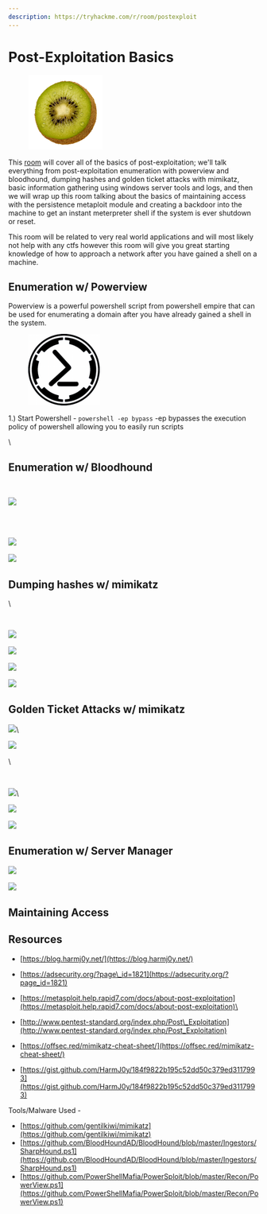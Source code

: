 ```yaml
---
description: https://tryhackme.com/r/room/postexploit
---
```


# Post-Exploitation Basics

<div align="left"><figure><img src="../.gitbook/assets/image (376).png" alt="" width="150"><figcaption></figcaption></figure></div>

This [room](https://tryhackme.com/r/room/postexploit) will cover all of the basics of post-exploitation; we'll talk everything from post-exploitation enumeration with powerview and bloodhound, dumping hashes and golden ticket attacks with mimikatz, basic information gathering using windows server tools and logs, and then we will wrap up this room talking about the basics of maintaining access with the persistence metaploit module and creating a backdoor into the machine to get an instant meterpreter shell if the system is ever shutdown or reset.

This room will be related to very real world applications and will most likely not help with any ctfs however this room will give you great starting knowledge of how to approach a network after you have gained a shell on a machine.

## Enumeration w/ Powerview

Powerview is a powerful powershell script from powershell empire that can be used for enumerating a domain after you have already gained a shell in the system.

<div align="left"><figure><img src="../.gitbook/assets/image (378).png" alt="" width="144"><figcaption></figcaption></figure></div>

1.) Start Powershell - `powershell -ep bypass` -ep bypasses the execution policy of powershell allowing you to easily run scripts



\






## Enumeration w/ Bloodhound

<div align="left"><figure><img src="https://i.imgur.com/BAT2ZAH.png" alt="" width="188"><figcaption></figcaption></figure></div>

![](https://i.imgur.com/Qv1Abv6.png)

<div align="left"><img src="https://i.imgur.com/thfZUOy.png" alt=""></div>

<div align="left"><img src="https://i.imgur.com/4LSMKBX.png" alt=""></div>

![](https://i.imgur.com/Eced2zF.png)

![](https://i.imgur.com/1orYd9p.png)

## Dumping hashes w/ mimikatz

\


<div align="left"><figure><img src="https://i.imgur.com/gCOtm0l.png" alt="" width="188"><figcaption></figcaption></figure></div>

![](https://i.imgur.com/qwNK9te.png)

![](https://i.imgur.com/aZjIrU7.png)

![](https://i.imgur.com/6KnPn03.png)

![](https://i.imgur.com/ihEcxFA.png)

## Golden Ticket Attacks w/ mimikatz

![](https://i.imgur.com/3Dnf16j.png)\


![](https://i.imgur.com/Yzq71aI.png)

\


<figure><img src="https://i.imgur.com/9ZIN20L.png" alt=""><figcaption></figcaption></figure>

![](https://i.imgur.com/iB0Io20.png)\


![](https://i.imgur.com/BYSud9C.png)

![](https://i.imgur.com/tp3N9gt.png)

## Enumeration w/ Server Manager

![](https://i.imgur.com/xk3fAdg.png)

![](https://i.imgur.com/LbWxEF5.png)

## Maintaining Access





## Resources

* [https://blog.harmj0y.net/](https://blog.harmj0y.net/)
* [https://adsecurity.org/?page\_id=1821](https://adsecurity.org/?page_id=1821)
* [https://metasploit.help.rapid7.com/docs/about-post-exploitation](https://metasploit.help.rapid7.com/docs/about-post-exploitation)\

* [http://www.pentest-standard.org/index.php/Post\_Exploitation](http://www.pentest-standard.org/index.php/Post_Exploitation)
* [https://offsec.red/mimikatz-cheat-sheet/](https://offsec.red/mimikatz-cheat-sheet/)
* [https://gist.github.com/HarmJ0y/184f9822b195c52dd50c379ed3117993](https://gist.github.com/HarmJ0y/184f9822b195c52dd50c379ed3117993)

Tools/Malware Used -

* [https://github.com/gentilkiwi/mimikatz](https://github.com/gentilkiwi/mimikatz)
* [https://github.com/BloodHoundAD/BloodHound/blob/master/Ingestors/SharpHound.ps1](https://github.com/BloodHoundAD/BloodHound/blob/master/Ingestors/SharpHound.ps1)
* [https://github.com/PowerShellMafia/PowerSploit/blob/master/Recon/PowerView.ps1](https://github.com/PowerShellMafia/PowerSploit/blob/master/Recon/PowerView.ps1)
